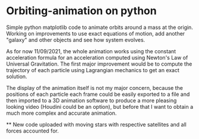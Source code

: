 # Orbiting-animation on python

Simple python matplotlib code to animate orbits around a mass at the origin. Working on improvements to use exact equations of motion, add another "galaxy" and other objects and see how system evolves.

As for now 11/09/2021, the whole animation works using the constant acceleration formula for an acceleration computed using Newton's Law of Universal Gravitation. The first major improvement would be to compute the trajectory of each particle using Lagrangian mechanics to get an exact solution. 

The display of the animation itself is not my major concern, because the positions of each particle each frame could be easily exported to a file and then imported to a 3D animation software to produce a more pleasing looking video (Houdini could be an option), but before that I want to obtain a much more complex and accurate animation. 

** New code uploaded with moving stars with respective satellites and all forces accounted for.
